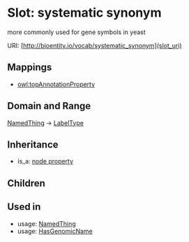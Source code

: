 # Slot: systematic synonym


more commonly used for gene symbols in yeast

URI: [http://bioentity.io/vocab/systematic_synonym](slot_uri)
## Mappings

 * [owl:topAnnotationProperty](http://purl.obolibrary.org/obo/owl_topAnnotationProperty)
## Domain and Range

[NamedThing](NamedThing.md) -> [LabelType](LabelType.md)
## Inheritance

 *  is_a: [node property](node_property.md)
## Children

## Used in

 *  usage: [NamedThing](NamedThing.md)
 *  usage: [HasGenomicName](HasGenomicName.md)
